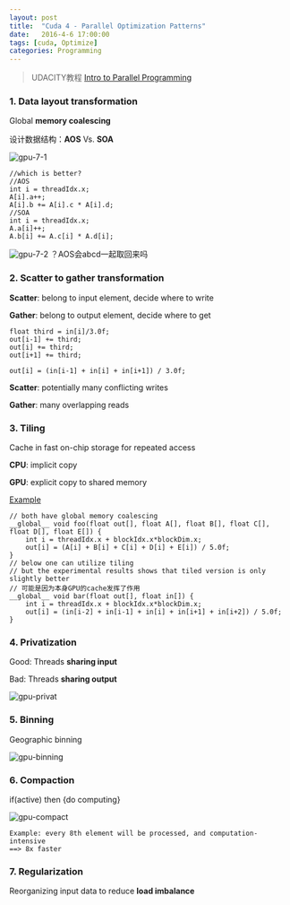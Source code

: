 ```yaml
---
layout: post
title:  "Cuda 4 - Parallel Optimization Patterns"
date:   2016-4-6 17:00:00
tags: [cuda, Optimize]
categories: Programming
---
```


> UDACITY教程 [Intro to Parallel Programming][link] 

[link]: https://www.udacity.com/wiki/cs344

### 1. Data layout transformation
Global **memory coalescing**

设计数据结构：**AOS** Vs. **SOA**

![gpu-7-1](http://7xno5y.com1.z0.glb.clouddn.com/gpu-7-1.png)

```
//which is better?
//AOS
int i = threadIdx.x;
A[i].a++;
A[i].b += A[i].c * A[i].d;
//SOA
int i = threadIdx.x;
A.a[i]++;
A.b[i] += A.c[i] * A.d[i];
```

![gpu-7-2](http://7xno5y.com1.z0.glb.clouddn.com/gpu-7-2.png)
？AOS会abcd一起取回来吗

### 2. Scatter to gather transformation
**Scatter**: belong to input element, decide where to write

**Gather**: belong to output element, decide where to get

```
float third = in[i]/3.0f;
out[i-1] += third;
out[i] += third;
out[i+1] += third;

out[i] = (in[i-1] + in[i] + in[i+1]) / 3.0f;
```

**Scatter**: potentially many conflicting writes

**Gather**: many overlapping reads

### 3. Tiling
Cache in fast on-chip storage for repeated access

**CPU**: implicit copy

**GPU**: explicit copy to shared memory

[Example](https://github.com/wykvictor/cs344-udacity/blob/master/Lesson%20Code%20Snippets/Lesson%207%20Code%20Snippets/tiling/tiling.cu)

```
// both have global memory coalescing
__global__ void foo(float out[], float A[], float B[], float C[], float D[], float E[]) {
	int i = threadIdx.x + blockIdx.x*blockDim.x; 
	out[i] = (A[i] + B[i] + C[i] + D[i] + E[i]) / 5.0f;
}
// below one can utilize tiling
// but the experimental results shows that tiled version is only slightly better
// 可能是因为本身GPU的cache发挥了作用
__global__ void bar(float out[], float in[]) {
	int i = threadIdx.x + blockIdx.x*blockDim.x; 
	out[i] = (in[i-2] + in[i-1] + in[i] + in[i+1] + in[i+2]) / 5.0f;
}
```

### 4. Privatization 
Good: Threads **sharing input**

Bad: Threads **sharing output**

![gpu-privat](http://7xno5y.com1.z0.glb.clouddn.com/gpu-privat.png)

### 5. Binning
Geographic binning

![gpu-binning](http://7xno5y.com1.z0.glb.clouddn.com/gpu-binning.png)

### 6. Compaction
if(active) then {do computing}

![gpu-compact](http://7xno5y.com1.z0.glb.clouddn.com/gpu-compact.png)

```
Example: every 8th element will be processed, and computation-intensive
==> 8x faster
```

### 7. Regularization
Reorganizing input data to reduce **load imbalance**
